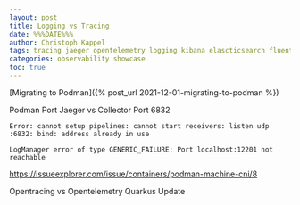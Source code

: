 ```yaml
---
layout: post
title: Logging vs Tracing
date: %%%DATE%%%
author: Christoph Kappel
tags: tracing jaeger opentelemetry logging kibana elascticsearch fluentd gelf showcase
categories: observability showcase
toc: true
---
```

[Migrating to Podman]({% post_url 2021-12-01-migrating-to-podman %})

Podman Port
Jaeger vs Collector Port 6832

```log
Error: cannot setup pipelines: cannot start receivers: listen udp :6832: bind: address already in use
```

```log
LogManager error of type GENERIC_FAILURE: Port localhost:12201 not reachable
```

https://issueexplorer.com/issue/containers/podman-machine-cni/8

Opentracing vs Opentelemetry
Quarkus Update